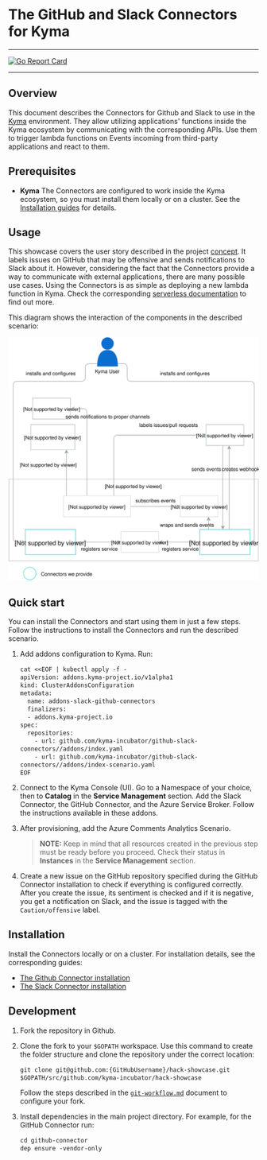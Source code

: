 # The GitHub and Slack Connectors for Kyma

---

[![Go Report Card](https://goreportcard.com/badge/github.com/kyma-incubator/hack-showcase)](https://goreportcard.com/report/github.com/kyma-incubator/hack-showcase)

---

## Overview

This document describes the Connectors for Github and Slack to use in the [Kyma](https://github.com/kyma-project/kyma) environment. They allow utilizing applications' functions inside the Kyma ecosystem by communicating with the corresponding APIs. Use them to trigger lambda functions on Events incoming from third-party applications and react to them.

## Prerequisites

* **Kyma**
The Connectors are configured to work inside the Kyma ecosystem, so you must install them locally or on a cluster. See the [Installation guides](https://kyma-project.io/docs/root/kyma#installation-installation) for details.

## Usage

This showcase covers the user story described in the project [concept](https://github.com/kyma-incubator/hack-showcase/blob/master/docs/concept.md#reacting-to-prissue-comments). It labels issues on GitHub that may be offensive and sends notifications to Slack about it. However, considering the fact that the Connectors provide a way to communicate with external applications, there are many possible use cases. Using the Connectors is as simple as deploying a new lambda function in Kyma. Check the corresponding [serverless documentation](https://kyma-project.io/docs/components/serverless) to find out more.

This diagram shows the interaction of the components in the described scenario:

![Software architecture image](docs/flowdiagram.svg)

## Quick start

You can install the Connectors and start using them in just a few steps. Follow the instructions to install the Connectors and run the described scenario.

1. Add addons configuration to Kyma. Run:

    ``` shell
    cat <<EOF | kubectl apply -f -
    apiVersion: addons.kyma-project.io/v1alpha1
    kind: ClusterAddonsConfiguration
    metadata:
      name: addons-slack-github-connectors
      finalizers:
      - addons.kyma-project.io
    spec:
      repositories:
        - url: github.com/kyma-incubator/github-slack-connectors//addons/index.yaml
        - url: github.com/kyma-incubator/github-slack-connectors//addons/index-scenario.yaml
    EOF
    ```

2. Connect to the Kyma Console (UI). Go to a Namespace of your choice, then to **Catalog** in the **Service Management** section. Add the Slack Connector, the GitHub Connector, and the Azure Service Broker. Follow the instructions available in these addons.
3. After provisioning, add the Azure Comments Analytics Scenario.

    >**NOTE:** Keep in mind that all resources created in the previous step must be ready before you proceed. Check their status in **Instances** in the **Service Management** section.

4. Create a new issue on the GitHub repository specified during the GitHub Connector installation to check if everything is configured correctly. After you create the issue, its sentiment is checked and if it is negative, you get a notification on Slack, and the issue is tagged with the `Caution/offensive` label.

## Installation

Install the Connectors locally or on a cluster. For installation details, see the corresponding guides:

* [The Github Connector installation](/docs/github-connector/installation.md)
* [The Slack Connector installation](/docs/slack-connector/installation.md)

## Development

1. Fork the repository in Github.
2. Clone the fork to your `$GOPATH` workspace. Use this command to create the folder structure and clone the repository under the correct location:

    ``` shell
    git clone git@github.com:{GitHubUsername}/hack-showcase.git $GOPATH/src/github.com/kyma-incubator/hack-showcase
    ```

    Follow the steps described in the [`git-workflow.md`](https://github.com/kyma-project/community/blob/master/contributing/03-git-workflow.md) document to configure your fork.
3. Install dependencies in the main project directory. For example, for the GitHub Connector run:

    ``` shell
    cd github-connector
    dep ensure -vendor-only
    ```

